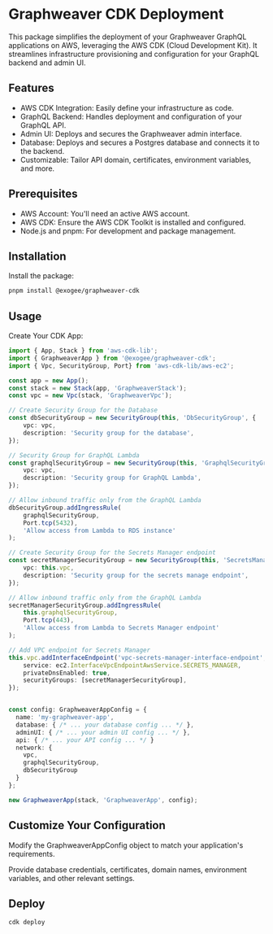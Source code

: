 # Graphweaver CDK Deployment

This package simplifies the deployment of your Graphweaver GraphQL applications on AWS, leveraging the AWS CDK (Cloud Development Kit). It streamlines infrastructure provisioning and configuration for your GraphQL backend and admin UI.

## Features

* AWS CDK Integration: Easily define your infrastructure as code.
* GraphQL Backend: Handles deployment and configuration of your GraphQL API.
* Admin UI: Deploys and secures the Graphweaver admin interface.
* Database: Deploys and secures a Postgres database and connects it to the backend.
* Customizable: Tailor API domain, certificates, environment variables, and more.

## Prerequisites

* AWS Account: You'll need an active AWS account.
* AWS CDK: Ensure the AWS CDK Toolkit is installed and configured.
* Node.js and pnpm: For development and package management.

## Installation

Install the package:

```Bash
pnpm install @exogee/graphweaver-cdk
```

## Usage

Create Your CDK App:

```TypeScript
import { App, Stack } from 'aws-cdk-lib';
import { GraphweaverApp } from '@exogee/graphweaver-cdk';
import { Vpc, SecurityGroup, Port} from 'aws-cdk-lib/aws-ec2';

const app = new App();
const stack = new Stack(app, 'GraphweaverStack');
const vpc = new Vpc(stack, 'GraphweaverVpc'); 

// Create Security Group for the Database
const dbSecurityGroup = new SecurityGroup(this, 'DbSecurityGroup', {
    vpc: vpc,
    description: 'Security group for the database',
});

// Security Group for GraphQL Lambda
const graphqlSecurityGroup = new SecurityGroup(this, 'GraphqlSecurityGroup', {
    vpc: vpc,
    description: 'Security group for GraphQL Lambda',
});

// Allow inbound traffic only from the GraphQL Lambda
dbSecurityGroup.addIngressRule(
    graphqlSecurityGroup,
    Port.tcp(5432),
    'Allow access from Lambda to RDS instance'
);

// Create Security Group for the Secrets Manager endpoint
const secretManagerSecurityGroup = new SecurityGroup(this, 'SecretsManagerSecurityGroup', {
    vpc: this.vpc,
    description: 'Security group for the secrets manage endpoint',
});

// Allow inbound traffic only from the GraphQL Lambda
secretManagerSecurityGroup.addIngressRule(
    this.graphqlSecurityGroup,
    Port.tcp(443),
    'Allow access from Lambda to Secrets Manager endpoint'
);

// Add VPC endpoint for Secrets Manager
this.vpc.addInterfaceEndpoint('vpc-secrets-manager-interface-endpoint', {
    service: ec2.InterfaceVpcEndpointAwsService.SECRETS_MANAGER,
    privateDnsEnabled: true,
    securityGroups: [secretManagerSecurityGroup],
});


const config: GraphweaverAppConfig = {
  name: 'my-graphweaver-app',
  database: { /* ... your database config ... */ },
  adminUI: { /* ... your admin UI config ... */ },
  api: { /* ... your API config ... */ }
  network: {
    vpc,
    graphqlSecurityGroup,
    dbSecurityGroup
  }
};

new GraphweaverApp(stack, 'GraphweaverApp', config);
```

## Customize Your Configuration

Modify the GraphweaverAppConfig object to match your application's requirements.

Provide database credentials, certificates, domain names, environment variables, and other relevant settings.

## Deploy

```Bash
cdk deploy
```